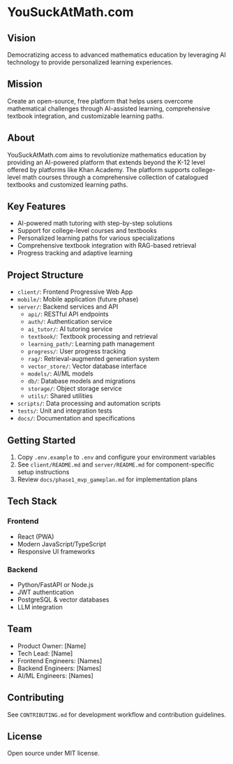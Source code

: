 # YouSuckAtMath.com

## Vision
Democratizing access to advanced mathematics education by leveraging AI technology to provide personalized learning experiences.

## Mission
Create an open-source, free platform that helps users overcome mathematical challenges through AI-assisted learning, comprehensive textbook integration, and customizable learning paths.

## About
YouSuckAtMath.com aims to revolutionize mathematics education by providing an AI-powered platform that extends beyond the K-12 level offered by platforms like Khan Academy. The platform supports college-level math courses through a comprehensive collection of catalogued textbooks and customized learning paths.

## Key Features
- AI-powered math tutoring with step-by-step solutions
- Support for college-level courses and textbooks
- Personalized learning paths for various specializations
- Comprehensive textbook integration with RAG-based retrieval
- Progress tracking and adaptive learning

## Project Structure

- `client/`: Frontend Progressive Web App
- `mobile/`: Mobile application (future phase)
- `server/`: Backend services and API
  - `api/`: RESTful API endpoints
  - `auth/`: Authentication service
  - `ai_tutor/`: AI tutoring service
  - `textbook/`: Textbook processing and retrieval
  - `learning_path/`: Learning path management
  - `progress/`: User progress tracking
  - `rag/`: Retrieval-augmented generation system
  - `vector_store/`: Vector database interface
  - `models/`: AI/ML models
  - `db/`: Database models and migrations
  - `storage/`: Object storage service
  - `utils/`: Shared utilities
- `scripts/`: Data processing and automation scripts
- `tests/`: Unit and integration tests
- `docs/`: Documentation and specifications

## Getting Started

1. Copy `.env.example` to `.env` and configure your environment variables
2. See `client/README.md` and `server/README.md` for component-specific setup instructions
3. Review `docs/phase1_mvp_gameplan.md` for implementation plans

## Tech Stack

### Frontend
- React (PWA)
- Modern JavaScript/TypeScript
- Responsive UI frameworks

### Backend
- Python/FastAPI or Node.js
- JWT authentication
- PostgreSQL & vector databases
- LLM integration

## Team

- Product Owner: [Name]
- Tech Lead: [Name]
- Frontend Engineers: [Names]
- Backend Engineers: [Names]
- AI/ML Engineers: [Names]

## Contributing

See `CONTRIBUTING.md` for development workflow and contribution guidelines.

## License

Open source under MIT license.
